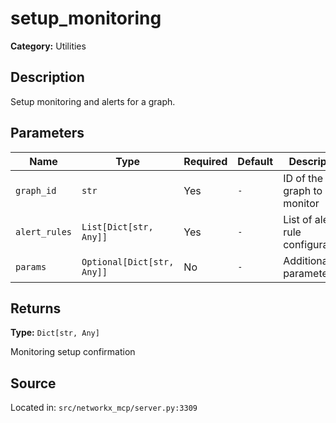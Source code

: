 # setup_monitoring

**Category:** Utilities

## Description

Setup monitoring and alerts for a graph.

## Parameters

| Name | Type | Required | Default | Description |
|------|------|----------|---------|-------------|
| `graph_id` | `str` | Yes | `-` | ID of the graph to monitor |
| `alert_rules` | `List[Dict[str, Any]]` | Yes | `-` | List of alert rule configurations |
| `params` | `Optional[Dict[str, Any]]` | No | `-` | Additional parameters |

## Returns

**Type:** `Dict[str, Any]`

Monitoring setup confirmation

## Source

Located in: `src/networkx_mcp/server.py:3309`
